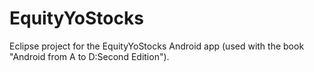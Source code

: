 EquityYoStocks
==============

Eclipse project for the EquityYoStocks Android app (used with the book "Android from A to D:Second Edition").
